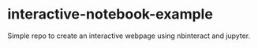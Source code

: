 # interactive-notebook-example
Simple repo to create an interactive webpage using nbinteract and jupyter.
